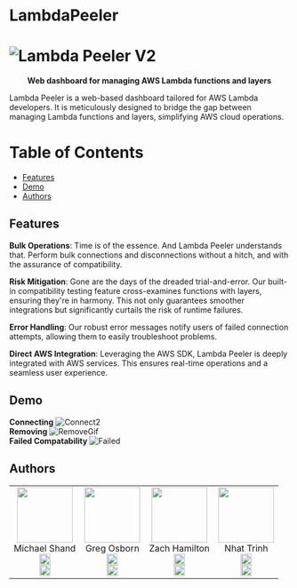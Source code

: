 # LambdaPeeler
# ![Lambda Peeler V2](https://github.com/oslabs-beta/LambdaPeeler/assets/135868272/d2dcfdf0-d4a3-4549-b2a0-57f69f7c3f81)

<p align="center"><strong>Web dashboard for managing AWS Lambda functions and layers</strong></p>
Lambda Peeler is a web-based dashboard tailored for AWS Lambda developers. It is meticulously designed to bridge the gap between managing Lambda functions and layers, simplifying AWS cloud operations.

# Table of Contents
- [Features](#features)
- [Demo](#demo)
- [Authors](#authors)
## Features
**Bulk Operations**: Time is of the essence. And Lambda Peeler understands that. Perform bulk connections and disconnections without a hitch, and with the assurance of compatibility.  

**Risk Mitigation**: Gone are the days of the dreaded trial-and-error. Our built-in compatibility testing feature cross-examines functions with layers, ensuring they're in harmony. This not only guarantees smoother integrations but significantly curtails the risk of runtime failures.  

**Error Handling**: Our robust error messages notify users of failed connection attempts, allowing them to easily troubleshoot problems.

**Direct AWS Integration**: Leveraging the AWS SDK, Lambda Peeler is deeply integrated with AWS services. This ensures real-time operations and a seamless user experience.  

## Demo
**Connecting**
![Connect2](https://github.com/oslabs-beta/LambdaPeeler/assets/135868272/8159a173-0024-4f7b-b315-5e710203128f)        
**Removing**
![RemoveGif](https://github.com/oslabs-beta/LambdaPeeler/assets/135868272/532bfef1-75f4-4843-ab00-d3eb4f60edf0)        
**Failed Compatability**
![Failed](https://github.com/oslabs-beta/LambdaPeeler/assets/135868272/ab1706a9-82e4-4660-89ef-5e51093543ba)    

## Authors
<table>
    <tr>
        <td align="center">
            <img src="https://github.com/oslabs-beta/LambdaPeeler/assets/135868272/8375918d-26df-470e-977c-e579b9d19e1b" width="100">
            <br>
            Michael Shand
            <br>
            <a href="[![GitHub](https://github.com/oslabs-beta/LambdaPeeler/assets/135868272/4c88307f-f388-4c61-b301-695526fdec0d)](https://github.com/shandie231)">
                <img src="https://github.com/oslabs-beta/LambdaPeeler/assets/135868272/4c88307f-f388-4c61-b301-695526fdec0d" width="20" alt="GitHub">
            </a>
            <br>
            <a href="https://www.linkedin.com/in/michael-shand-0a2924163/">
                <img src="https://github.com/oslabs-beta/LambdaPeeler/assets/135868272/a52096b1-552d-4c57-982c-3f22023ed68a" width="20" alt="LinkedIn">
            </a>
        </td>
        <td align="center">
            <img src="https://github.com/oslabs-beta/LambdaPeeler/assets/135868272/b266f84f-9d5f-436b-aaae-93aacf16aae3" width="100">
            <br>
            Greg Osborn
            <br>
            <a href="https://github.com/greg-osborn">
                <img src="https://github.com/oslabs-beta/LambdaPeeler/assets/135868272/4c88307f-f388-4c61-b301-695526fdec0d" width="20" alt="GitHub">
            </a>
            <br>
            <a href="https://www.linkedin.com/in/gregdosborn/">
                <img src="https://github.com/oslabs-beta/LambdaPeeler/assets/135868272/a52096b1-552d-4c57-982c-3f22023ed68a" width="20" alt="LinkedIn">
            </a>
        </td>
        <td align="center">
            <img src="https://github.com/oslabs-beta/LambdaPeeler/assets/135868272/053246c1-1360-4bb0-a548-5387298b5ef6" width="100">
            <br>
            Zach Hamilton
            <br>
            <a href="https://github.com/ZachMHamilton">
                <img src="https://github.com/oslabs-beta/LambdaPeeler/assets/135868272/4c88307f-f388-4c61-b301-695526fdec0d" width="20" alt="GitHub">
            </a>
            <br>
            <a href="https://www.linkedin.com/in/zach-m-hamilton/">
                <img src="https://github.com/oslabs-beta/LambdaPeeler/assets/135868272/a52096b1-552d-4c57-982c-3f22023ed68a" width="20" alt="LinkedIn">
            </a>
        </td>
        <td align="center">
            <img src="https://github.com/oslabs-beta/LambdaPeeler/assets/135868272/6c10ba8b-71a2-4fc1-9bde-b793d8780a24" width="100">
            <br>
            Nhat Trinh
            <br>
            <a href="https://github.com/Nhat-Trinh1">
                <img src="https://github.com/oslabs-beta/LambdaPeeler/assets/135868272/4c88307f-f388-4c61-b301-695526fdec0d" width="20" alt="GitHub">
            </a>
            <br>
            <a href="https://www.linkedin.com/in/nhattrinh/">
                <img src="https://github.com/oslabs-beta/LambdaPeeler/assets/135868272/a52096b1-552d-4c57-982c-3f22023ed68a" width="20" alt="LinkedIn">
            </a>
        </td>
    </tr>
</table>
